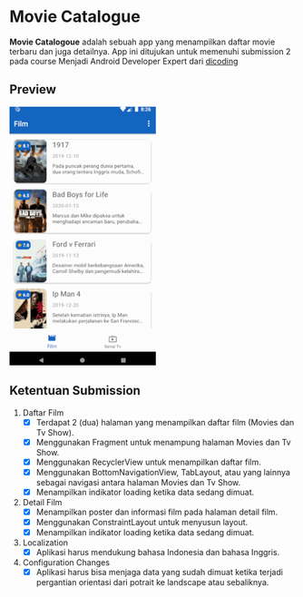 # Movie Catalogue
__Movie Catalogoue__ adalah sebuah app yang menampilkan daftar movie terbaru dan juga detailnya. App ini ditujukan untuk memenuhi submission 2 pada course Menjadi Android Developer Expert dari [dicoding](https://www.dicoding.com/academies/14)


## Preview
![Preview App](./screenshots/preview.gif)

## Ketentuan Submission
1. Daftar Film
   - [x] Terdapat 2 (dua) halaman yang menampilkan daftar film (Movies dan Tv Show).
   - [x] Menggunakan Fragment untuk menampung halaman Movies dan Tv Show.
   - [x] Menggunakan RecyclerView untuk menampilkan daftar film.
   - [x] Menggunakan BottomNavigationView, TabLayout, atau yang lainnya sebagai navigasi antara halaman Movies dan Tv Show.
   - [x] Menampilkan indikator loading ketika data sedang dimuat.
2. Detail Film
   - [x] Menampilkan poster dan informasi film pada halaman detail film.
   - [x] Menggunakan ConstraintLayout untuk menyusun layout.
   - [x] Menampilkan indikator loading ketika data sedang dimuat.
3. Localization
   - [x] Aplikasi harus mendukung bahasa Indonesia dan bahasa Inggris.
4. Configuration Changes
   - [x] Aplikasi harus bisa menjaga data yang sudah dimuat ketika terjadi pergantian orientasi dari potrait ke landscape atau sebaliknya.
